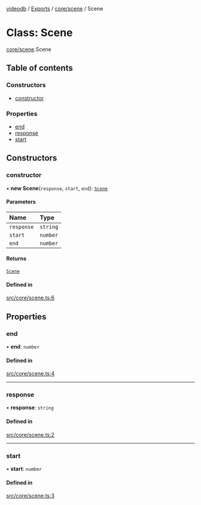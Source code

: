 [videodb](../README.md) / [Exports](../modules.md) / [core/scene](../modules/core_scene.md) / Scene

# Class: Scene

[core/scene](../modules/core_scene.md).Scene

## Table of contents

### Constructors

- [constructor](core_scene.Scene.md#constructor)

### Properties

- [end](core_scene.Scene.md#end)
- [response](core_scene.Scene.md#response)
- [start](core_scene.Scene.md#start)

## Constructors

### constructor

• **new Scene**(`response`, `start`, `end`): [`Scene`](core_scene.Scene.md)

#### Parameters

| Name | Type |
| :------ | :------ |
| `response` | `string` |
| `start` | `number` |
| `end` | `number` |

#### Returns

[`Scene`](core_scene.Scene.md)

#### Defined in

[src/core/scene.ts:6](https://github.com/video-db/videodb-node/blob/583396d/src/core/scene.ts#L6)

## Properties

### end

• **end**: `number`

#### Defined in

[src/core/scene.ts:4](https://github.com/video-db/videodb-node/blob/583396d/src/core/scene.ts#L4)

___

### response

• **response**: `string`

#### Defined in

[src/core/scene.ts:2](https://github.com/video-db/videodb-node/blob/583396d/src/core/scene.ts#L2)

___

### start

• **start**: `number`

#### Defined in

[src/core/scene.ts:3](https://github.com/video-db/videodb-node/blob/583396d/src/core/scene.ts#L3)
